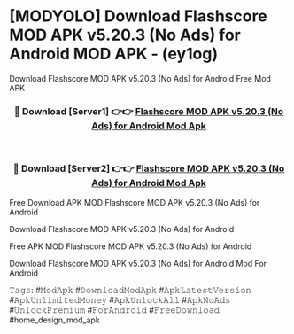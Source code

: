 # [MODYOLO] Download Flashscore MOD APK v5.20.3 (No Ads) for Android MOD APK - (ey1og)
Download Flashscore MOD APK v5.20.3 (No Ads) for Android Free Mod APK

<div align="center">
<h3>🔴 Download [Server1] 👉👉 <a href="https://apk-comot.site?title=Flashscore_MOD_APK_v5.20.3_(No_Ads)_for_Android">Flashscore MOD APK v5.20.3 (No Ads) for Android Mod Apk</a></h3><br>

<h3>🔴 Download [Server2] 👉👉 <a href="https://apk-comot.site?title=Flashscore_MOD_APK_v5.20.3_(No_Ads)_for_Android">Flashscore MOD APK v5.20.3 (No Ads) for Android Mod Apk</a></h3>
</div>


Free Download APK MOD Flashscore MOD APK v5.20.3 (No Ads) for Android

Download Flashscore MOD APK v5.20.3 (No Ads) for Android 

Free APK MOD Flashscore MOD APK v5.20.3 (No Ads) for Android 

Download Flashscore MOD APK v5.20.3 (No Ads) for Android Mod For Android

𝚃𝚊𝚐𝚜: #𝙼𝚘𝚍𝙰𝚙𝚔 #𝙳𝚘𝚠𝚗𝚕𝚘𝚊𝚍𝙼𝚘𝚍𝙰𝚙𝚔 #𝙰𝚙𝚔𝙻𝚊𝚝𝚎𝚜𝚝𝚅𝚎𝚛𝚜𝚒𝚘𝚗 #𝙰𝚙𝚔𝚄𝚗𝚕𝚒𝚖𝚒𝚝𝚎𝚍𝙼𝚘𝚗𝚎𝚢 #𝙰𝚙𝚔𝚄𝚗𝚕𝚘𝚌𝚔𝙰𝚕𝚕 #𝙰𝚙𝚔𝙽𝚘𝙰𝚍𝚜 #𝚄𝚗𝚕𝚘𝚌𝚔𝙿𝚛𝚎𝚖𝚒𝚞𝚖 #𝙵𝚘𝚛𝙰𝚗𝚍𝚛𝚘𝚒𝚍 #𝙵𝚛𝚎𝚎𝙳𝚘𝚠𝚗𝚕𝚘𝚊𝚍 #home_design_mod_apk